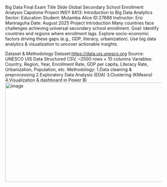 Big Data Final Exam
Title Slide
Global Secondary School Enrollment Analysis
Capstone Project   INSY 8413: Introduction to Big Data Analytics
Sector: Education
Student: Mutamba Alice
ID:27688
Instructor: Eric Maniraguha
Date: August 2025
Project Introduction
Many countries face challenges achieving universal secondary school enrollment.
Goal: Identify countries and regions where enrollment lags.
Explore socio-economic factors driving these gaps (e.g., GDP, literacy, urbanization).
Use big data analytics & visualization to uncover actionable insights.

Dataset & Methodology
Dataset:https://data.uis.unesco.org
Source: UNESCO UIS Data
Structured CSV, ~2500 rows × 10 columns
Variables: Country, Region, Year, Enrollment Rate, GDP per capita, Literacy Rate, Urbanization, Population, etc.
Methodology:
1.Data cleaning & preprocessing
2.Exploratory Data Analysis (EDA)
3.Clustering (KMeans)
4.Visualization & dashboard in Power BI
<img width="991" height="320" alt="image" src="https://github.com/user-attachments/assets/5bd6b8b6-9bac-48b8-87a7-b304867e74b5" />
